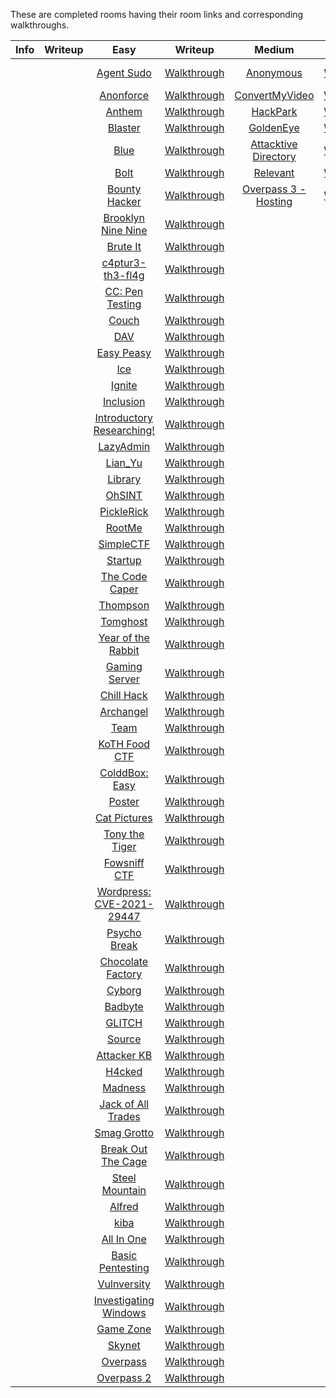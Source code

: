 These are completed rooms having their room links and corresponding walkthroughs.

|**Info**|**Writeup**|**Easy**|**Writeup**|**Medium**|**Writeup**|**Hard**|**Writeup**|
|:---:|:---:|:---:|:---:|:---:|:---:|:---:|:---:|
|||[Agent Sudo](https://tryhackme.com/room/agentsudoctf)|[Walkthrough](https://hellfire0x01.github.io/posts/AgentSudo/)|[Anonymous](https://tryhackme.com/room/anonymous.)|[Walkthrough]()|[Daily Bugle](https://tryhackme.com/room/dailybugle)|[Walkthrough]()|
|||[Anonforce](https://tryhackme.com/room/bsidesgtanonforce)|[Walkthrough](https://hellfire0x01.github.io/posts/Anonforce/)|[ConvertMyVideo](https://tryhackme.com/room/convertmyvideo.)|[Walkthrough]()|[Internal](https://tryhackme.com/room/internal)|[Walkthrough]()|
|||[Anthem](https://tryhackme.com/room/anthem)|[Walkthrough]()|[HackPark](https://tryhackme.com/room/hackpark)|[Walkthrough]()|||
|||[Blaster](https://tryhackme.com/room/blaster)|[Walkthrough](https://hellfire0x01.github.io/posts/Blaster/)|[GoldenEye](https://tryhackme.com/room/goldeneye)|[Walkthrough]()|||
|||[Blue](https://tryhackme.com/room/blue)|[Walkthrough]()|[Attacktive Directory](https://tryhackme.com/room/attacktivedirectory)|[Walkthrough]()|||
|||[Bolt](https://tryhackme.com/room/bolt)|[Walkthrough]()|[Relevant](https://tryhackme.com/room/relevant)|[Walkthrough]()|||
|||[Bounty Hacker](https://tryhackme.com/room/cowboyhacker)|[Walkthrough]()|[Overpass 3 - Hosting](https://tryhackme.com/room/overpass3hosting)|[Walkthrough]()|||
|||[Brooklyn Nine Nine](https://tryhackme.com/room/brooklynninenine)|[Walkthrough]()|||||
|||[Brute It](https://tryhackme.com/room/bruteit)|[Walkthrough]()||||
|||[c4ptur3-th3-fl4g](https://tryhackme.com/room/c4ptur3th3fl4g)|[Walkthrough]()||||
|||[CC: Pen Testing](https://tryhackme.com/room/ccpentesting)|[Walkthrough]()|||||
|||[Couch](https://tryhackme.com/room/couch)|[Walkthrough]()|||||
|||[DAV](https://tryhackme.com/room/bsidesgtdav)|[Walkthrough]()|||||
|||[Easy Peasy](https://tryhackme.com/room/easypeasyctf)|[Walkthrough]()|||||
|||[Ice](https://tryhackme.com/room/ice)|[Walkthrough]()|||||
|||[Ignite](https://tryhackme.com/room/ignite)|[Walkthrough]()|||||
|||[Inclusion](https://tryhackme.com/room/inclusion)|[Walkthrough]()|||||
|||[Introductory Researching!](https://tryhackme.com/room/introtoresearch)|[Walkthrough]()|||||
|||[LazyAdmin](https://tryhackme.com/room/lazyadmin)|[Walkthrough]()|||||
|||[Lian_Yu](https://tryhackme.com/room/lianyu)|[Walkthrough]()|||||
|||[Library](https://tryhackme.com/room/bsidesgtlibrary)|[Walkthrough]()|||||
|||[OhSINT](https://tryhackme.com/room/ohsint)|[Walkthrough]()|||||
|||[PickleRick](https://tryhackme.com/room/picklerick)|[Walkthrough]()|||||
|||[RootMe](https://tryhackme.com/room/rrootme)|[Walkthrough]()|||||
|||[SimpleCTF](https://tryhackme.com/room/easyctf)|[Walkthrough]()|||||
|||[Startup](https://tryhackme.com/room/startup)|[Walkthrough]()|||||
|||[The Code Caper](https://tryhackme.com/room/thecodcaper)|[Walkthrough]()|||||
|||[Thompson](https://tryhackme.com/room/bsidesgtthompson)|[Walkthrough]()|||||
|||[Tomghost](https://tryhackme.com/room/tomghost)|[Walkthrough]()|||||
|||[Year of the Rabbit](https://tryhackme.com/room/yearoftherabbit)|[Walkthrough]()|||||
|||[Gaming Server](https://tryhackme.com/room/gamingserver)|[Walkthrough]()|||||
|||[Chill Hack](https://tryhackme.com/room/chillhack)|[Walkthrough]()|||||
|||[Archangel](https://tryhackme.com/room/archangel)|[Walkthrough]()|||||
|||[Team](https://tryhackme.com/room/teamcw)|[Walkthrough]()|||||
|||[KoTH Food CTF](https://tryhackme.com/room/kothfoodctf)|[Walkthrough]()|||||
|||[ColddBox: Easy](https://tryhackme.com/room/colddboxeasy)|[Walkthrough]()|||||
|||[Poster](https://tryhackme.com/room/poster)|[Walkthrough]()|||||
|||[Cat Pictures](https://tryhackme.com/room/catpictures)|[Walkthrough]()|||||
|||[Tony the Tiger](https://tryhackme.com/room/tonythetiger)|[Walkthrough]()|||||
|||[Fowsniff CTF](https://tryhackme.com/room/ctf)|[Walkthrough]()|||||
|||[Wordpress: CVE-2021-29447](https://tryhackme.com/room/wordpresscve202129447)|[Walkthrough]()|||||
|||[Psycho Break](https://tryhackme.com/room/psychobreak)|[Walkthrough]()|||||
|||[Chocolate Factory](https://tryhackme.com/room/chocolatefactory)|[Walkthrough]()|||||
|||[Cyborg](https://tryhackme.com/room/cyborgt8)|[Walkthrough]()|||||
|||[Badbyte](https://tryhackme.com/room/badbyte)|[Walkthrough]()|||||
|||[GLITCH](https://tryhackme.com/room/glitch)|[Walkthrough]()|||||
|||[Source](https://tryhackme.com/room/source)|[Walkthrough]()|||||
|||[Attacker KB](https://tryhackme.com/room/attackerkb)|[Walkthrough]()|||||
|||[H4cked](https://tryhackme.com/room/h4cked)|[Walkthrough]()|||||
|||[Madness](https://tryhackme.com/room/madness)|[Walkthrough]()|||||
|||[Jack of All Trades](https://tryhackme.com/room/jackofalltrades)|[Walkthrough]()|||||
|||[Smag Grotto](https://tryhackme.com/room/smaggrotto)|[Walkthrough]()|||||
|||[Break Out The Cage](https://tryhackme.com/room/breakoutthecage1)|[Walkthrough]()|||||
|||[Steel Mountain](https://tryhackme.com/room/steelmountain)|[Walkthrough](https://hellfire0x01.medium.com/tryhackme-steel-mountain-walkthrough-bad26f1cc46d)|||||
|||[Alfred](https://tryhackme.com/room/alfred)|[Walkthrough]()|||||
|||[kiba](https://tryhackme.com/room/kiba)|[Walkthrough]()|||||
|||[All In One](https://tryhackme.com/room/allinonemj)|[Walkthrough]()|||||
|||[Basic Pentesting](https://tryhackme.com/room/basicpentestingjt)|[Walkthrough]()|||||
|||[Vulnversity](https://tryhackme.com/room/vulnversity)|[Walkthrough]()|||||
|||[Investigating Windows](https://tryhackme.com/room/investigatingwindows)|[Walkthrough]()|||||
|||[Game Zone](https://tryhackme.com/room/gamezone)|[Walkthrough]()|||||
|||[Skynet](https://tryhackme.com/room/skynet)|[Walkthrough]()|||||
|||[Overpass](https://tryhackme.com/room/overpass)|[Walkthrough]()|||||
|||[Overpass 2](https://tryhackme.com/room/overpass2hacked)|[Walkthrough]()|||||
